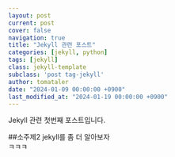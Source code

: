 ```yaml
---
layout: post
current: post
cover: false
navigation: true
title: "Jekyll 관련 포스트"
categories: [jekyll, python]
tags: [jekyll]
class: jekyll-template
subclass: 'post tag-jekyll'
author: tomataler
date: "2024-01-09 00:00:00 +0900"
last_modified_at: "2024-01-19 00:00:00 +0900"
---
```

Jekyll 관련 첫번째 포스트입니다.

##소주제2
jekyll를 좀 더 알아보자<br/>
ㅋㅋㅋ
